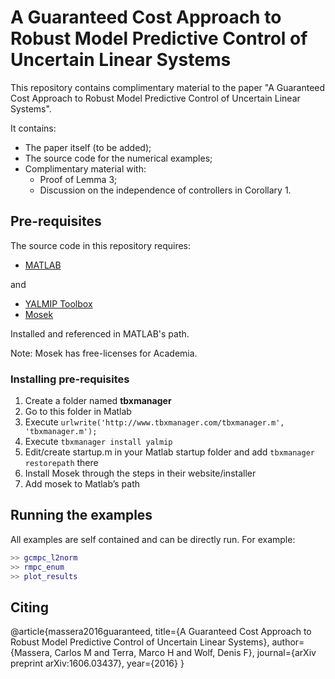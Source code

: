 # A Guaranteed Cost Approach to Robust Model Predictive Control of Uncertain Linear Systems

This repository contains complimentary material to the paper "A Guaranteed Cost Approach to Robust Model Predictive Control of Uncertain Linear Systems". 

It contains:
- The paper itself (to be added);
- The source code for the numerical examples;
- Complimentary material with: 
  - Proof of Lemma 3;
  - Discussion on the independence of controllers in Corollary 1.

## Pre-requisites

The source code in this repository requires:

- [MATLAB](http://www.mathworks.com/products/matlab/)

and

- [YALMIP Toolbox](http://users.isy.liu.se/johanl/yalmip/)
- [Mosek](https://www.mosek.com)

Installed and referenced in MATLAB's path.

Note: Mosek has free-licenses for Academia.

### Installing pre-requisites

 1. Create a folder named **tbxmanager**
 2. Go to this folder in Matlab
 3. Execute `urlwrite('http://www.tbxmanager.com/tbxmanager.m', 'tbxmanager.m');`
 4. Execute `tbxmanager install yalmip`
 5. Edit/create startup.m in your Matlab startup folder and add `tbxmanager restorepath` there
 6. Install Mosek through the steps in their website/installer
 7. Add mosek to Matlab’s path

## Running the examples

All examples are self contained and can be directly run. For example:

```matlab
>> gcmpc_l2norm
>> rmpc_enum
>> plot_results
```

## Citing

@article{massera2016guaranteed,
title={A Guaranteed Cost Approach to Robust Model Predictive Control of Uncertain Linear Systems},
author={Massera, Carlos M and Terra, Marco H and Wolf, Denis F},
journal={arXiv preprint arXiv:1606.03437},
year={2016}
}